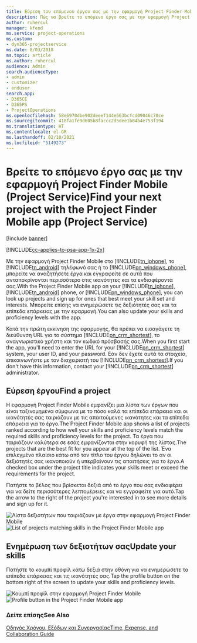 ```yaml
---
title: Εύρεση του επόμενου έργου σας με την εφαρμογή Project Finder Mobile
description: Πώς να βρείτε το επόμενο έργο σας με την εφαρμογή Project Finder Mobile για το Project Service
author: ruhercul
manager: kfend
ms.service: project-operations
ms.custom:
- dyn365-projectservice
ms.date: 8/03/2018
ms.topic: article
ms.author: ruhercul
audience: Admin
search.audienceType:
- admin
- customizer
- enduser
search.app:
- D365CE
- D365PS
- ProjectOperations
ms.openlocfilehash: 58e6970dbe902deeef144e563bcfcd09046c70ce
ms.sourcegitcommit: 418fa1fe9d605b8faccc2d5dee1b04b4e753f194
ms.translationtype: HT
ms.contentlocale: el-GR
ms.lasthandoff: 02/10/2021
ms.locfileid: "5149273"
---
```

# <a name="find-your-next-project-with-the-project-finder-mobile-app-project-service"></a><span data-ttu-id="a96aa-103">Βρείτε το επόμενο έργο σας με την εφαρμογή Project Finder Mobile (Project Service)</span><span class="sxs-lookup"><span data-stu-id="a96aa-103">Find your next project with the Project Finder Mobile app (Project Service)</span></span>

[!include [banner](../includes/psa-now-project-operations.md)]

[!INCLUDE[cc-applies-to-psa-app-1x-2x](../includes/cc-applies-to-psa-app-1x-2x.md)]

<span data-ttu-id="a96aa-104">Με την εφαρμογή Project Finder Mobile στο [!INCLUDE[tn_iphone](../includes/tn-iphone.md)], το [!INCLUDE[tn_android](../includes/tn-android.md)] τηλέφωνό σας ή το [!INCLUDE[pn_windows_phone](../includes/pn-windows-phone.md)], μπορείτε να αναζητήσετε έργα και εγγραφείτε σε αυτά που ανταποκρίνονται περισσότερο στις ικανότητες και τα ενδιαφέροντά σας.</span><span class="sxs-lookup"><span data-stu-id="a96aa-104">With the Project Finder Mobile app on your [!INCLUDE[tn_iphone](../includes/tn-iphone.md)], [!INCLUDE[tn_android](../includes/tn-android.md)] phone, or [!INCLUDE[pn_windows_phone](../includes/pn-windows-phone.md)], you can look up projects and sign up for ones that best meet your skill set and interests.</span></span> <span data-ttu-id="a96aa-105">Μπορείτε επίσης να ενημερώσετε τις δεξιότητές σας και τα επίπεδα επάρκειας με την εφαρμογή.</span><span class="sxs-lookup"><span data-stu-id="a96aa-105">You can also update your skills and proficiency levels with the app.</span></span>  
  
 <span data-ttu-id="a96aa-106">Κατά την πρώτη εκκίνηση της εφαρμογής, θα πρέπει να εισαγάγετε τη διεύθυνση URL για το σύστημα [!INCLUDE[pn_crm_shortest](../includes/pn-crm-shortest.md)], το αναγνωριστικό χρήστη και τον κωδικό πρόσβασής σας.</span><span class="sxs-lookup"><span data-stu-id="a96aa-106">When you first start the app, you'll need to enter the URL for your [!INCLUDE[pn_crm_shortest](../includes/pn-crm-shortest.md)] system, your user ID, and your password.</span></span> <span data-ttu-id="a96aa-107">Εάν δεν έχετε αυτά τα στοιχεία, επικοινωνήστε με τον διαχειριστή του [!INCLUDE[pn_crm_shortest](../includes/pn-crm-shortest.md)].</span><span class="sxs-lookup"><span data-stu-id="a96aa-107">If you don't have this information,  contact your [!INCLUDE[pn_crm_shortest](../includes/pn-crm-shortest.md)] administrator.</span></span>  
  
## <a name="find-a-project"></a><span data-ttu-id="a96aa-108">Εύρεση έργου</span><span class="sxs-lookup"><span data-stu-id="a96aa-108">Find a project</span></span>  
 <span data-ttu-id="a96aa-109">Η εφαρμογή Project Finder Mobile εμφανίζει μια λίστα των έργων που είναι ταξινομημένα σύμφωνα με το πόσο καλά τα επίπεδα επάρκεια και οι ικανότητές σας ταιριάζουν με τις απαιτούμενες ικανότητες και τα επίπεδα επάρκεια για το έργο.</span><span class="sxs-lookup"><span data-stu-id="a96aa-109">The Project Finder Mobile app shows a list of projects ranked according to how well your skills and proficiency levels match the required skills and proficiency levels for the project.</span></span> <span data-ttu-id="a96aa-110">Τα έργα που ταιριάζουν καλύτερα σε εσάς εμφανίζονται στην κορυφή της λίστας.</span><span class="sxs-lookup"><span data-stu-id="a96aa-110">The projects that are the best fit for you appear at the top of the list.</span></span> <span data-ttu-id="a96aa-111">Ένα επιλεγμένο πλαίσιο κάτω από τον τίτλο του έργου δηλώνει το αν οι δεξιότητές σας ικανοποιούν ή υπερβαίνουν τις απαιτήσεις για το έργο.</span><span class="sxs-lookup"><span data-stu-id="a96aa-111">A checked box under the project title indicates your skills meet or exceed the requirements for the project.</span></span>  
  
 <span data-ttu-id="a96aa-112">Πατήστε το βέλος που βρίσκεται δεξιά από το έργο που σας ενδιαφέρει για να δείτε περισσότερες λεπτομέρειες και να εγγραφείτε για αυτό.</span><span class="sxs-lookup"><span data-stu-id="a96aa-112">Tap the arrow to the right of the project you're interested in to see more details and sign up for it.</span></span>  
  
 <span data-ttu-id="a96aa-113">![Λίστα δεξιοτήτων που ταιριάζουν με έργα στην εφαρμογή Project Finder Mobile](../psa/media/project-service-project-finder-list.png "Λίστα δεξιοτήτων που ταιριάζουν με έργα στην εφαρμογή Project Finder Mobile")</span><span class="sxs-lookup"><span data-stu-id="a96aa-113">![List of projects matching skills in the Project Finder Mobile app](../psa/media/project-service-project-finder-list.png "List of projects matching skills in the Project Finder Mobile app")</span></span>  
  
## <a name="update-your-skills"></a><span data-ttu-id="a96aa-114">Ενημέρωση των δεξιοτήτων σας</span><span class="sxs-lookup"><span data-stu-id="a96aa-114">Update your skills</span></span>  
 <span data-ttu-id="a96aa-115">Πατήστε το κουμπί προφίλ κάτω δεξιά στην οθόνη για να ενημερώσετε τα επίπεδα επάρκειας και τις ικανότητές σας.</span><span class="sxs-lookup"><span data-stu-id="a96aa-115">Tap the profile button on the bottom right of the screen to update your skills and proficiency levels.</span></span>  
  
 <span data-ttu-id="a96aa-116">![Κουμπί προφίλ στην εφαρμογή Project Finder Mobile](../psa/media/project-service-project-finder-profile.png "Κουμπί προφίλ στην εφαρμογή Project Finder Mobile")</span><span class="sxs-lookup"><span data-stu-id="a96aa-116">![Profile button in the Project Finder Mobile app](../psa/media/project-service-project-finder-profile.png "Profile button in the Project Finder Mobile app")</span></span>  
  
### <a name="see-also"></a><span data-ttu-id="a96aa-117">Δείτε επίσης</span><span class="sxs-lookup"><span data-stu-id="a96aa-117">See Also</span></span>  
 [<span data-ttu-id="a96aa-118">Οδηγός Χρόνου, Εξόδων και Συνεργασίας</span><span class="sxs-lookup"><span data-stu-id="a96aa-118">Time, Expense, and Collaboration Guide</span></span>](../psa/time-expense-collaboration-guide.md)

